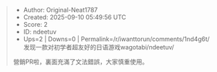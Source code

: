> - Author: Original-Neat1787
> - Created: 2025-09-10 05:49:56 UTC
> - Score: 2
> - ID: ndeetuv
> - Ups=2 | Downs=0 | Permalink=/r/iwanttorun/comments/1nd4g6t/发现一款对初学者超友好的日语游戏wagotabi/ndeetuv/
>
> 營銷PR啦，裏面充滿了文法錯誤，大家慎重使用。
